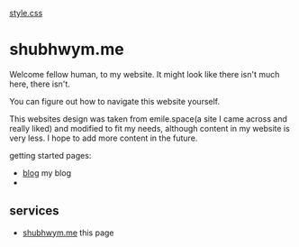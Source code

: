 


<a href="style.css">style.css</a> 
# shubhwym.me

Welcome fellow human, to my website.
It might look like there isn't much here, there isn't.

You can figure out how to navigate this website yourself.

This websites design was taken from emile.space(a site I came across and really liked) and modified to fit my needs, although content in my website is very less. I hope to add more content in the future. 

getting started pages:

- <a href="https://shubhwym.me/blog">blog</a> my blog
- 
## services

- <a href="https://shubhwym.me">shubhwym.me</a> this page

